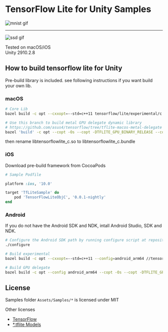 # TensorFlow Lite for Unity Samples

![mnist gif](https://imgur.com/yi2MtCF.gif)

---

![ssd gif](https://imgur.com/8m2oqwo.gif)

Tested on macOS/iOS  
Unity 2910.2.8

## How to build tensorflow lite for Unity

Pre-build library is included. see following instructions if you want build your own lib.

### macOS

```sh
# Core Lib
bazel build -c opt --cxxopt=--std=c++11 tensorflow/lite/experimental/c:libtensorflowlite_c.so

# Use this branch to build metal GPU delegate dynamic library
# https://github.com/asus4/tensorflow/tree/tflite-macos-metal-delegate
bazel 'build' -c opt --copt -Os --copt -DTFLITE_GPU_BINARY_RELEASE --copt -fvisibility=hidden --linkopt -s --strip always --cxxopt=-std=c++14 --apple_platform_type=macos '//tensorflow/lite/delegates/gpu:tensorflow_lite_gpu_dylib'
```

then rename libtensorflowlite_c.so to libtensorflowlite_c.bundle

### iOS

Download pre-build framework from CocoaPods

```ruby
# Sample Podfile

platform :ios, '10.0'

target 'TfLiteSample' do
    pod 'TensorFlowLiteObjC', '0.0.1-nightly'
end
```

### Android

If you do not have the Android SDK and NDK, intall Android Studio, SDK and NDK.

```sh
# Configure the Android SDK path by running configure script at repository root
./configure

# Build experimental
bazel build -c opt --cxxopt=--std=c++11 --config=android_arm64 //tensorflow/lite/experimental/c:libtensorflowlite_c.so

# Build GPU delegate
bazel build -c opt --config android_arm64 --copt -Os --copt -DTFLITE_GPU_BINARY_RELEASE --copt -fvisibility=hidden --linkopt -s --strip always //tensorflow/lite/delegates/gpu:libtensorflowlite_gpu_delegate.so
```

## License

Samples folder `Assets/Samples/*` is licensed under MIT

Other licenses

- [TensorFlow](https://github.com/tensorflow/tensorflow/blob/master/LICENSE)
- [*.tflite Models](https://www.tensorflow.org/lite/models)

